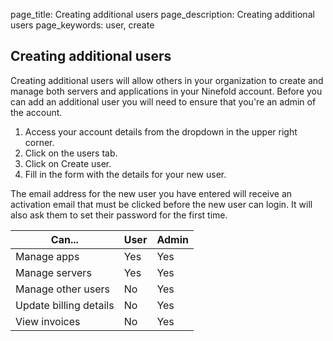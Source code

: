 page_title: Creating additional users
page_description: Creating additional users
page_keywords: user, create

## Creating additional users

Creating additional users will allow others in your organization to create and manage both servers and applications in your Ninefold account. Before you can add an additional user you will need to ensure that you're an admin of the account.

1. Access your account details from the dropdown in the upper right corner.
2. Click on the users tab.
3. Click on Create user.
4. Fill in the form with the details for your new user.


The email address for the new user you have entered will receive an activation email that must be clicked before the new user can login. It will also ask them to set their password for the first time.

Can...                    | User    | Admin
------------------------- | ------- | -----
Manage apps               | Yes     | Yes
Manage servers            | Yes     | Yes
Manage other users        | No      | Yes
Update billing details    | No      | Yes
View invoices             | No      | Yes
